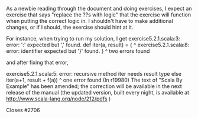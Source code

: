 As a newbie reading through the document and doing exercises, I expect an exercise that says "replace the ??s with logic" that the exercise will function when putting the correct logic in.  I shouldn't have to make additional changes, or if I should, the exercise should hint at it.

For instance, when trying to run my solution, I get
exercise5.2.1.scala:3: error: ':' expected but ',' found.
	def iter(a, result) = {
                  ^
exercise5.2.1.scala:8: error: identifier expected but '}' found.
}
^
two errors found

and after fixing that error,

exercise5.2.1.scala:5: error: recursive method iter needs result type
		else iter(a+1, result + f(a))
                     ^
one error found
(In r19980) The text of "Scala By Example" has been amended; the
correction will be available in the next release of the
manual (the updated version, built every night,
is available at http://www.scala-lang.org/node/212/pdfs )

Closes #2706
